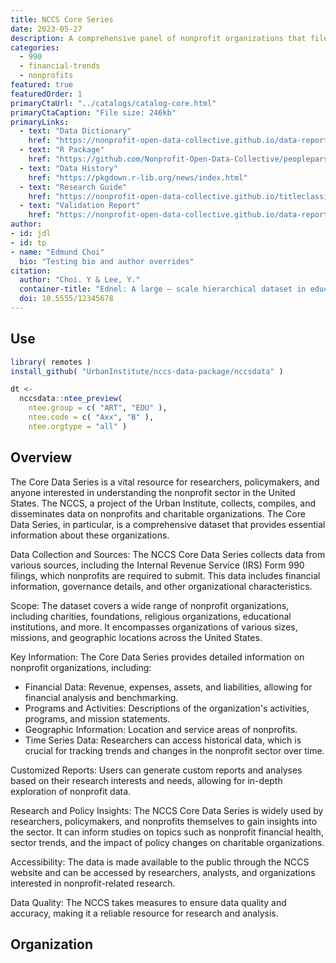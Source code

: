 ```yaml
---
title: NCCS Core Series
date: 2023-05-27
description: A comprehensive panel of nonprofit organizations that file IRS form 990. 
categories:
  - 990
  - financial-trends
  - nonprofits
featured: true
featuredOrder: 1
primaryCtaUrl: "../catalogs/catalog-core.html"
primaryCtaCaption: "File size: 246kb"
primaryLinks:
  - text: "Data Dictionary"
    href: "https://nonprofit-open-data-collective.github.io/data-report-templates/data-dictionary-layout-v7.html"
  - text: "R Package"
    href: "https://github.com/Nonprofit-Open-Data-Collective/peopleparser/blob/master/README.md"
  - text: "Data History"
    href: "https://pkgdown.r-lib.org/news/index.html" 
  - text: "Research Guide"
    href: "https://nonprofit-open-data-collective.github.io/titleclassifier/data-raw/DATA-PREP.html"
  - text: "Validation Report"
    href: "https://nonprofit-open-data-collective.github.io/data-report-templates/test-layout.html"
author:
- id: jdl
- id: tp
- name: "Edmund Choi"
  bio: "Testing bio and author overrides"
citation: 
  author: "Choi. Y & Lee, Y."
  container-title: "Ednel: A large – scale hierarchical dataset in education"
  doi: 10.5555/12345678
---
```


## Use

```r
library( remotes )
install_github( "UrbanInstitute/nccs-data-package/nccsdata" )

dt <-
  nccsdata::ntee_preview(
    ntee.group = c( "ART", "EDU" ),
    ntee.code = c( "Axx", "B" ),
    ntee.orgtype = "all" )
```


## Overview

The Core Data Series is a vital resource for researchers, policymakers, and anyone interested in understanding the nonprofit sector in the United States. The NCCS, a project of the Urban Institute, collects, compiles, and disseminates data on nonprofits and charitable organizations. The Core Data Series, in particular, is a comprehensive dataset that provides essential information about these organizations. 

Data Collection and Sources: The NCCS Core Data Series collects data from various sources, including the Internal Revenue Service (IRS) Form 990 filings, which nonprofits are required to submit. This data includes financial information, governance details, and other organizational characteristics.

Scope: The dataset covers a wide range of nonprofit organizations, including charities, foundations, religious organizations, educational institutions, and more. It encompasses organizations of various sizes, missions, and geographic locations across the United States.

Key Information: The Core Data Series provides detailed information on nonprofit organizations, including:

* Financial Data: Revenue, expenses, assets, and liabilities, allowing for financial analysis and benchmarking.
* Programs and Activities: Descriptions of the organization's activities, programs, and mission statements.
* Geographic Information: Location and service areas of nonprofits.
* Time Series Data: Researchers can access historical data, which is crucial for tracking trends and changes in the nonprofit sector over time.

Customized Reports: Users can generate custom reports and analyses based on their research interests and needs, allowing for in-depth exploration of nonprofit data.

Research and Policy Insights: The NCCS Core Data Series is widely used by researchers, policymakers, and nonprofits themselves to gain insights into the sector. It can inform studies on topics such as nonprofit financial health, sector trends, and the impact of policy changes on charitable organizations.

Accessibility: The data is made available to the public through the NCCS website and can be accessed by researchers, analysts, and organizations interested in nonprofit-related research.

Data Quality: The NCCS takes measures to ensure data quality and accuracy, making it a reliable resource for research and analysis.

## Organization 






